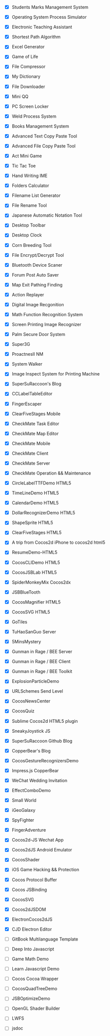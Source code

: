 - [x] Students Marks Management System
- [x] Operating System Process Simulator
- [x] Electronic Teaching Assistant
- [x] Shortest Path Algorithm
- [x] Excel Generator
- [x] Game of Life
- [x] File Compressor
- [x] My Dictionary
- [x] File Downloader
- [x] Mini QQ
- [x] PC Screen Locker
- [x] Weld Process System
- [x] Books Management System
- [x] Advanced Text Copy Paste Tool
- [x] Advanced File Copy Paste Tool
- [x] Act Mini Game
- [x] Tic Tac Toe
- [x] Hand Writing IME
- [x] Folders Calculator
- [x] Filename List Generator
- [x] File Rename Tool
- [x] Japanese Automatic Notation Tool
- [x] Desktop Toolbar
- [x] Desktop Clock
- [x] Corn Breeding Tool
- [x] File Encrypt/Decrypt Tool
- [x] Bluetooth Device Scaner
- [x] Forum Post Auto Saver
- [x] Map Exit Pathing Finding
- [x] Action Replayer
- [x] Digital Image Recgonition
- [x] Math Function Recognition System
- [x] Screen Printing Image Recognizer
- [x] Palm Secure Door System
- [x] Super3G
- [x] ProactnesII NM
- [x] System Walker
- [x] Image Inspect System for Printing Machine
- [x] SuperSuRaccoon's Blog
- [x] CCLabelTableEditor
- [x] FingerEscaper
- [x] ClearFiveStages Mobile
- [x] CheckMate Task Editor
- [x] CheckMate Map Editor
- [x] CheckMate Mobile
- [x] CheckMate Client
- [x] CheckMate Server
- [x] CheckMate Operation && Maintenance
- [x] CircleLabelTTFDemo HTML5
- [x] TimeLineDemo HTML5
- [x] CalendarDemo HTML5
- [x] DollarRecognizerDemo HTML5
- [x] ShapeSprite HTML5
- [x] ClearFiveStages HTML5
- [x] A trip from Cocos2d iPhone to cocos2d html5
- [x] ResumeDemo-HTML5
- [x] CocosCLIDemo HTML5
- [x] CocosJSBLab HTML5
- [x] SpiderMonkeyMix Cocos2dx
- [x] JSBBlueTooth
- [x] CocosMagnifier HTML5
- [x] CocosSVG HTML5
- [x] GoTiles
- [x] TuHaoSanGuo Server
- [x] 5MinsMystery
- [x] Gunman in Rage / BEE Server
- [x] Gunman in Rage / BEE Client
- [x] Gunman in Rage / BEE Toolkit
- [x] ExplosionParticleDemo
- [x] URLSchemes Send Level
- [x] CocosNewsCenter
- [x] CocosQuiz
- [x] Sublime Cocos2d HTML5 plugin
- [x] SneakyJoystick JS
- [x] SuperSuRaccoon Github Blog
- [x] CopperBear's Blog
- [x] CocosGestureRecognizersDemo
- [x] Impress.js CopperBear
- [x] WeChat Wedding Invitation
- [x] EffectComboDemo
- [x] Small World
- [x] iGeoGalaxy
- [x] SpyFighter
- [x] FingerAdventure
- [x] Cocos2d-JS Wechat App

- [x] Cocos2dJS Android Emulator
- [x] CocosShader
- [x] iOS Game Hacking && Protection
- [x] Cocos Protocol Buffer
- [x] Cocos JSBinding
- [x] CocosSVG
- [x] Cocos2dJSDOM
- [x] ElectronCocos2dJS
- [x] CJD Electron Editor

- [ ] GitBook Multilanguage Template
- [ ] Deep Into Javascript
- [ ] Game Math Demo
- [ ] Learn Javascript Demo
- [ ] Cocos Cocoa Wrapper
- [ ] CocosQuadTreeDemo
- [ ] JSBOptimizeDemo
- [ ] OpenGL Shader Builder
- [ ] LWFS
- [ ] jsdoc



